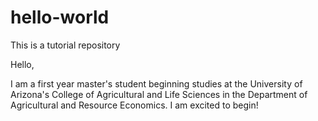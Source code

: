 # hello-world
This is a tutorial repository

Hello,

I am a first year master's student beginning studies at the University of Arizona's College of Agricultural and Life Sciences
  in the Department of Agricultural and Resource Economics. I am excited to begin!
